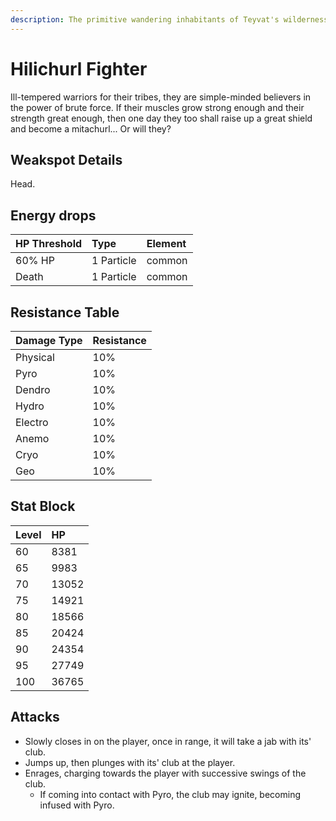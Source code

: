 ```yaml
---
description: The primitive wandering inhabitants of Teyvat's wildernesses..
---
```


# Hilichurl Fighter

Ill-tempered warriors for their tribes, they are simple-minded believers in the power of brute force. If their muscles grow strong enough and their strength great enough, then one day they too shall raise up a great shield and become a mitachurl... Or will they?

## Weakspot Details

Head.

## Energy drops

| HP Threshold | Type       | Element |
| :----------- | :--------- | :------ |
| 60% HP       | 1 Particle | common  |
| Death        | 1 Particle | common  |

## Resistance Table

| Damage Type | Resistance |
| :---------- | :--------- |
| Physical    | 10%        |
| Pyro        | 10%        |
| Dendro      | 10%        |
| Hydro       | 10%        |
| Electro     | 10%        |
| Anemo       | 10%        |
| Cryo        | 10%        |
| Geo         | 10%        |

## Stat Block

| Level | HP    |
| :---- | :---- |
| 60    | 8381  |
| 65    | 9983  |
| 70    | 13052 |
| 75    | 14921 |
| 80    | 18566 |
| 85    | 20424 |
| 90    | 24354 |
| 95    | 27749 |
| 100   | 36765 |

## Attacks

* Slowly closes in on the player, once in range, it will take a jab with its' club.
* Jumps up, then plunges with its' club at the player.
* Enrages, charging towards the player with successive swings of the club.
  * If coming into contact with Pyro, the club may ignite, becoming infused with Pyro.
